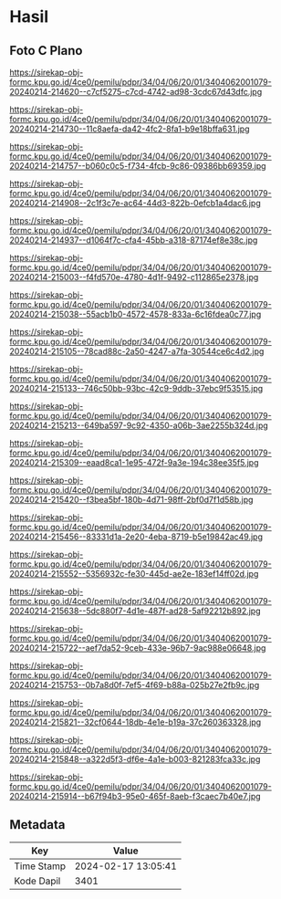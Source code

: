 # Hasil

## Foto C Plano

https://sirekap-obj-formc.kpu.go.id/4ce0/pemilu/pdpr/34/04/06/20/01/3404062001079-20240214-214620--c7cf5275-c7cd-4742-ad98-3cdc67d43dfc.jpg

https://sirekap-obj-formc.kpu.go.id/4ce0/pemilu/pdpr/34/04/06/20/01/3404062001079-20240214-214730--11c8aefa-da42-4fc2-8fa1-b9e18bffa631.jpg

https://sirekap-obj-formc.kpu.go.id/4ce0/pemilu/pdpr/34/04/06/20/01/3404062001079-20240214-214757--b060c0c5-f734-4fcb-9c86-09386bb69359.jpg

https://sirekap-obj-formc.kpu.go.id/4ce0/pemilu/pdpr/34/04/06/20/01/3404062001079-20240214-214908--2c1f3c7e-ac64-44d3-822b-0efcb1a4dac6.jpg

https://sirekap-obj-formc.kpu.go.id/4ce0/pemilu/pdpr/34/04/06/20/01/3404062001079-20240214-214937--d1064f7c-cfa4-45bb-a318-87174ef8e38c.jpg

https://sirekap-obj-formc.kpu.go.id/4ce0/pemilu/pdpr/34/04/06/20/01/3404062001079-20240214-215003--f4fd570e-4780-4d1f-9492-c112865e2378.jpg

https://sirekap-obj-formc.kpu.go.id/4ce0/pemilu/pdpr/34/04/06/20/01/3404062001079-20240214-215038--55acb1b0-4572-4578-833a-6c16fdea0c77.jpg

https://sirekap-obj-formc.kpu.go.id/4ce0/pemilu/pdpr/34/04/06/20/01/3404062001079-20240214-215105--78cad88c-2a50-4247-a7fa-30544ce6c4d2.jpg

https://sirekap-obj-formc.kpu.go.id/4ce0/pemilu/pdpr/34/04/06/20/01/3404062001079-20240214-215133--746c50bb-93bc-42c9-9ddb-37ebc9f53515.jpg

https://sirekap-obj-formc.kpu.go.id/4ce0/pemilu/pdpr/34/04/06/20/01/3404062001079-20240214-215213--649ba597-9c92-4350-a06b-3ae2255b324d.jpg

https://sirekap-obj-formc.kpu.go.id/4ce0/pemilu/pdpr/34/04/06/20/01/3404062001079-20240214-215309--eaad8ca1-1e95-472f-9a3e-194c38ee35f5.jpg

https://sirekap-obj-formc.kpu.go.id/4ce0/pemilu/pdpr/34/04/06/20/01/3404062001079-20240214-215420--f3bea5bf-180b-4d71-98ff-2bf0d7f1d58b.jpg

https://sirekap-obj-formc.kpu.go.id/4ce0/pemilu/pdpr/34/04/06/20/01/3404062001079-20240214-215456--83331d1a-2e20-4eba-8719-b5e19842ac49.jpg

https://sirekap-obj-formc.kpu.go.id/4ce0/pemilu/pdpr/34/04/06/20/01/3404062001079-20240214-215552--5356932c-fe30-445d-ae2e-183ef14ff02d.jpg

https://sirekap-obj-formc.kpu.go.id/4ce0/pemilu/pdpr/34/04/06/20/01/3404062001079-20240214-215638--5dc880f7-4d1e-487f-ad28-5af92212b892.jpg

https://sirekap-obj-formc.kpu.go.id/4ce0/pemilu/pdpr/34/04/06/20/01/3404062001079-20240214-215722--aef7da52-9ceb-433e-96b7-9ac988e06648.jpg

https://sirekap-obj-formc.kpu.go.id/4ce0/pemilu/pdpr/34/04/06/20/01/3404062001079-20240214-215753--0b7a8d0f-7ef5-4f69-b88a-025b27e2fb9c.jpg

https://sirekap-obj-formc.kpu.go.id/4ce0/pemilu/pdpr/34/04/06/20/01/3404062001079-20240214-215821--32cf0644-18db-4e1e-b19a-37c260363328.jpg

https://sirekap-obj-formc.kpu.go.id/4ce0/pemilu/pdpr/34/04/06/20/01/3404062001079-20240214-215848--a322d5f3-df6e-4a1e-b003-821283fca33c.jpg

https://sirekap-obj-formc.kpu.go.id/4ce0/pemilu/pdpr/34/04/06/20/01/3404062001079-20240214-215914--b67f94b3-95e0-465f-8aeb-f3caec7b40e7.jpg


## Metadata

| Key        | Value               |
| ---------- | ------------------- |
| Time Stamp | 2024-02-17 13:05:41 |
| Kode Dapil | 3401                |



